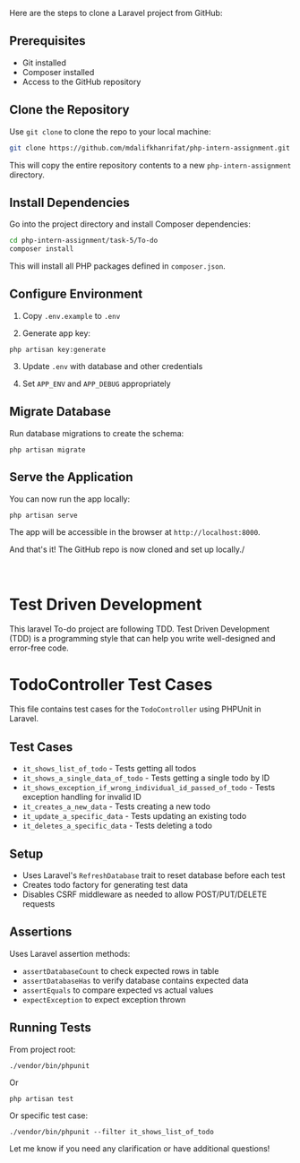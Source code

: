 Here are the steps to clone a Laravel project from GitHub:

## Prerequisites

- Git installed
- Composer installed
- Access to the GitHub repository

## Clone the Repository

Use `git clone` to clone the repo to your local machine:

```bash
git clone https://github.com/mdalifkhanrifat/php-intern-assignment.git
```

This will copy the entire repository contents to a new `php-intern-assignment` directory.

## Install Dependencies

Go into the project directory and install Composer dependencies:

```bash
cd php-intern-assignment/task-5/To-do
composer install
```

This will install all PHP packages defined in `composer.json`.

## Configure Environment

1. Copy `.env.example` to `.env`

2. Generate app key:

```
php artisan key:generate
``` 

3. Update `.env` with database and other credentials

4. Set `APP_ENV` and `APP_DEBUG` appropriately

## Migrate Database

Run database migrations to create the schema:

```
php artisan migrate
```

## Serve the Application

You can now run the app locally:

```
php artisan serve
```

The app will be accessible in the browser at `http://localhost:8000`.

And that's it! The GitHub repo is now cloned and set up locally./
<br/>
<br/>
<br/>

#   Test Driven Development
This laravel To-do project are following TDD. Test Driven Development (TDD) is a programming style that can help you write well-designed and error-free code.

# TodoController Test Cases

This file contains test cases for the `TodoController` using PHPUnit in Laravel.

## Test Cases

- `it_shows_list_of_todo` - Tests getting all todos
- `it_shows_a_single_data_of_todo` - Tests getting a single todo by ID
- `it_shows_exception_if_wrong_individual_id_passed_of_todo` - Tests exception handling for invalid ID
- `it_creates_a_new_data` - Tests creating a new todo
- `it_update_a_specific_data` - Tests updating an existing todo 
- `it_deletes_a_specific_data` - Tests deleting a todo

## Setup 

- Uses Laravel's `RefreshDatabase` trait to reset database before each test
- Creates todo factory for generating test data
- Disables CSRF middleware as needed to allow POST/PUT/DELETE requests

## Assertions

Uses Laravel assertion methods:

- `assertDatabaseCount` to check expected rows in table
- `assertDatabaseHas` to verify database contains expected data
- `assertEquals` to compare expected vs actual values
- `expectException` to expect exception thrown

## Running Tests

From project root:

```
./vendor/bin/phpunit
```

Or 

```
php artisan test
```

Or specific test case:

```
./vendor/bin/phpunit --filter it_shows_list_of_todo
```

Let me know if you need any clarification or have additional questions!